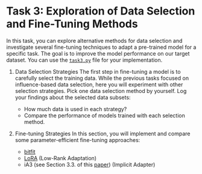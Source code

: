 # Task 3: Exploration of Data Selection and Fine-Tuning Methods

In this task, you can explore alternative methods for data selection and investigate several fine-tuning techniques to adapt a pre-trained model for a specific task. The goal is to improve the model performance on our target dataset. You can use the [`task3.py`](../scripts/Task3.py) file for your implementation.

1. Data Selection Strategies
The first step in fine-tuning a model is to carefully select the training data. While the previous tasks focused on influence-based data selection, here you will experiment with other selection strategies. Pick one data selection method by yourself. Log your findings about the selected data subsets:
    - How much data is used in each strategy?
    - Compare the performance of models trained with each selection method.

2. Fine-tuning Strategies
In this section, you will implement and compare some parameter-efficient fine-tuning approaches:

    - [bitfit](https://arxiv.org/abs/2106.10199)
    - [LoRA](https://arxiv.org/abs/2106.09685) (Low-Rank Adaptation)
    - iA3 (see Section 3.3. of this [paper](https://arxiv.org/abs/2205.05638)) (Implicit Adapter)